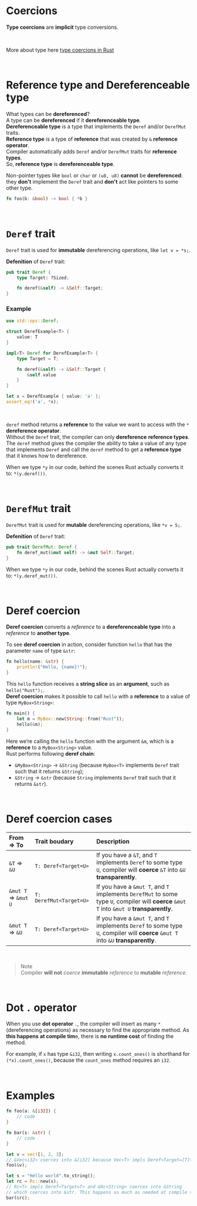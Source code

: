 # Coercions
**Type coercions** are **implicit** type conversions.

<br>

More about type here [type coercions in Rust](https://doc.rust-lang.org/reference/type-coercions.html)

<br>

# Reference type and Dereferenceable type
What types can be **dereferenced**?<br>
A type can be **dereferenced** if it **dereferenceable type**.<br>
**Dereferenceable type** is a type that implements the `Deref` and/or `DerefMut` traits.<br>
**Reference type** is a type of **reference** that was created by `&` **reference operator**.<br>
Compiler automatically adds `Deref` and/or `DerefMut` traits for **reference types**.<br>
So, **reference type** is **dereferenceable type**.<br>

Non-pointer types like `bool` or `char` or `(u8, u8)` **cannot** be **dereferenced**: they **don't** implement the `Deref` trait and **don't** act like pointers to some other type.<br>

```Rust
fn foo(b: &bool) -> bool { *b }
```

<br>

# `Deref` trait
`Deref` trait is used for **immutable** dereferencing operations, like `let v = *s;`.<br>

**Defenition** of `Deref` trait:
```Rust
pub trait Deref {
    type Target: ?Sized;

    fn deref(&self) -> &Self::Target;
}
```

### Example
```Rust
use std::ops::Deref;

struct DerefExample<T> {
    value: T
}

impl<T> Deref for DerefExample<T> {
    type Target = T;

    fn deref(&self) -> &Self::Target {
        &self.value
    }
}

let x = DerefExample { value: 'a' };
assert_eq!('a', *x);
```

<br>

`deref` method returns a **reference** to the value we want to access with the `*` **dereference operator**.<br>
Without the `Deref` trait, the compiler can only **dereference** **reference types**.<br>
The `deref` method gives the compiler the ability to take a value of any type that implements `Deref` and call the `deref` method to get a **reference type** that it knows how to dereference.

When we type `*y` in our code, behind the scenes Rust actually converts it to: `*(y.deref())`.<br>

<br>

# `DerefMut` trait
`DerefMut` trait is used for **mutable** dereferencing operations, like `*v = 5;`.<br>

**Defenition** of `Deref` trait:
```Rust
pub trait DerefMut: Deref {
    fn deref_mut(&mut self) -> &mut Self::Target;
}
```

When we type `*y` in our code, behind the scenes Rust actually converts it to: `*(y.deref_mut())`.<br>

<br>

# Deref coercion
**Deref coercion** converts a *reference* to a **dereferenceable type** into a *reference* to **another type**.

To see **deref coercion** in action, consider function `hello` that has the parameter `name` of type `&str`:
```Rust
fn hello(name: &str) {
    println!("Hello, {name}!");
}
```

This `hello` function receives a **string slice** as an **argument**, such as `hello("Rust");`.<br>
**Deref coercion** makes it possible to call `hello` with a **reference** to a value of type `MyBox<String>`:

```Rust
fn main() {
    let m = MyBox::new(String::from("Rust"));
    hello(&m);
}
```

Here we’re calling the `hello` function with the argument `&m`, which is a **reference** to a `MyBox<String>` value.<br>
Rust performs following **deref chain**: 
- `&MyBox<String>` -> `&String` (because `MyBox<T>` implements `Deref` trait such that it returns `&String`);
- `&String` -> `&str` (because `String` implements `Deref` trait such that it returns `&str`).

<br>

# Deref coercion cases
|From => To|Trait boudary|Description|
|:---------|:-------------|:----------|
|`&T` => `&U`|`T: Deref<Target=U>`|If you have a `&T`, and `T` implements `Deref` to some type `U`, compiler will **coerce** `&T` into `&U` **transparently**.|
|`&mut T` => `&mut U`|`T: DerefMut<Target=U>`|If you have a `&mut T`, and `T` implements `DerefMut` to some type `U`, compiler will **coerce** `&mut T` into `&mut U` **transparently**.|
|`&mut T` => `&U`|`T: Deref<Target=U>`|If you have a `&mut T`, and `T` implements `Deref` to some type `U`, compiler will **coerce** `&mut T` into `&U` **transparently**.|

<br>

> Note<br>
> Compiler **will not** *coerce* **immutable** *reference* to **mutable** *reference*.

<br>

# Dot `.` operator
When you use **dot operator** `.`, the compiler will insert as many `*` (dereferencing operations) as necessary to find the appropriate method. As **this happens** **at compile tim**e, there is **no** **runtime cost** of finding the method.

For example, if `x` has type `&i32`, then writing `x.count_ones()` is shorthand for `(*x).count_ones()`, because the `count_ones` method requires an `i32`.

<br>

# Examples
```Rust
fn foo(a: &[i32]) {
    // code
}

fn bar(s: &str) {
    // code
}

let v = vec![1, 2, 3];
// &Vec<i32> coerces into &[i32] because Vec<T> impls Deref<Target=[T]>
foo(&v); 

let s = "Hello world".to_string();
let rc = Rc::new(s);
// Rc<T> impls Deref<Target=T> and &Rc<String> coerces into &String 
// which coerces into &str. This happens as much as needed at compile time.
bar(&rc);
```
